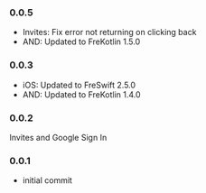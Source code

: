 ### 0.0.5
- Invites: Fix error not returning on clicking back
- AND: Updated to FreKotlin 1.5.0

### 0.0.3
- iOS: Updated to FreSwift 2.5.0
- AND: Updated to FreKotlin 1.4.0

### 0.0.2
Invites and Google Sign In

### 0.0.1  
- initial commit
